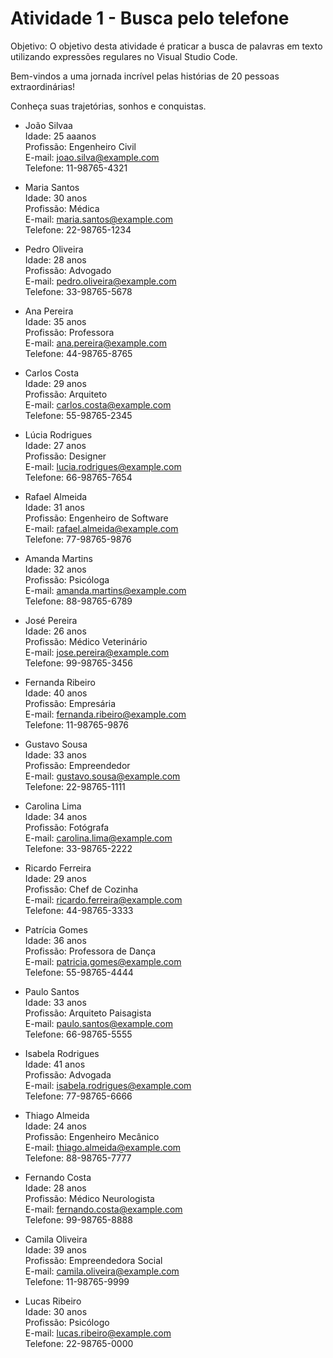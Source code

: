 # Atividade 1 - Busca pelo telefone

Objetivo: O objetivo desta atividade é praticar a busca de palavras em texto utilizando expressões regulares no Visual Studio Code.


Bem-vindos a uma jornada incrível pelas histórias de 20 pessoas extraordinárias! 

Conheça suas trajetórias, sonhos e conquistas.

-   João Silvaa     
    Idade: 25 aaanos    
    Profissão: Engenheiro Civil    
    E-mail: joao.silva@example.com   
    Telefone: 11-98765-4321   

-   Maria Santos   
    Idade: 30 anos   
    Profissão: Médica    
    E-mail: maria.santos@example.com   
    Telefone: 22-98765-1234    

-   Pedro Oliveira     
    Idade: 28 anos      
    Profissão: Advogado       
    E-mail: pedro.oliveira@example.com        
    Telefone: 33-98765-5678    

-   Ana Pereira       
    Idade: 35 anos    
    Profissão: Professora      
    E-mail: ana.pereira@example.com      
    Telefone: 44-98765-8765    

-   Carlos Costa       
    Idade: 29 anos     
    Profissão: Arquiteto       
    E-mail: carlos.costa@example.com      
    Telefone: 55-98765-2345

-   Lúcia Rodrigues         
    Idade: 27 anos        
    Profissão: Designer         
    E-mail: lucia.rodrigues@example.com         
    Telefone: 66-98765-7654        

-   Rafael Almeida        
    Idade: 31 anos     
    Profissão: Engenheiro de Software       
    E-mail: rafael.almeida@example.com         
    Telefone: 77-98765-9876      

-   Amanda Martins      
    Idade: 32 anos         
    Profissão: Psicóloga         
    E-mail: amanda.martins@example.com          
    Telefone: 88-98765-6789    

-   José Pereira      
    Idade: 26 anos       
    Profissão: Médico Veterinário        
    E-mail: jose.pereira@example.com        
    Telefone: 99-98765-3456         

-   Fernanda Ribeiro         
    Idade: 40 anos        
    Profissão: Empresária              
    E-mail: fernanda.ribeiro@example.com         
    Telefone: 11-98765-9876      

-   Gustavo Sousa                
    Idade: 33 anos       
    Profissão: Empreendedor                 
    E-mail: gustavo.sousa@example.com         
    Telefone: 22-98765-1111      

-   Carolina Lima  
    Idade: 34 anos         
    Profissão: Fotógrafa         
    E-mail: carolina.lima@example.com             
    Telefone: 33-98765-2222            

-   Ricardo Ferreira           
    Idade: 29 anos             
    Profissão: Chef de Cozinha               
    E-mail: ricardo.ferreira@example.com              
    Telefone: 44-98765-3333                  

-   Patrícia Gomes              
    Idade: 36 anos            
    Profissão: Professora de Dança             
    E-mail: patricia.gomes@example.com               
    Telefone: 55-98765-4444               

-   Paulo Santos        
    Idade: 33 anos           
    Profissão: Arquiteto Paisagista             
    E-mail: paulo.santos@example.com           
    Telefone: 66-98765-5555          

-   Isabela Rodrigues         
    Idade: 41 anos           
    Profissão: Advogada             
    E-mail: isabela.rodrigues@example.com               
    Telefone: 77-98765-6666                

-   Thiago Almeida              
    Idade: 24 anos                 
    Profissão: Engenheiro Mecânico              
    E-mail: thiago.almeida@example.com              
    Telefone: 88-98765-7777                

-   Fernando Costa                
    Idade: 28 anos                  
    Profissão: Médico Neurologista                
    E-mail: fernando.costa@example.com                 
    Telefone: 99-98765-8888              

-   Camila Oliveira                     
    Idade: 39 anos                      
    Profissão: Empreendedora Social                     
    E-mail: camila.oliveira@example.com                    
    Telefone: 11-98765-9999                    

-   Lucas Ribeiro                
    Idade: 30 anos                  
    Profissão: Psicólogo                 
    E-mail: lucas.ribeiro@example.com                 
    Telefone: 22-98765-0000            

